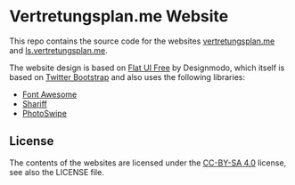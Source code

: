 Vertretungsplan.me Website
==========================

This repo contains the source code for the websites [vertretungsplan.me](https://vertretungsplan.me/) and [ls.vertretungsplan.me](https://ls.vertretungsplan.me/).

The website design is based on [Flat UI Free](http://designmodo.github.io/Flat-UI/) by Designmodo, which itself is based on [Twitter Bootstrap](http://getbootstrap.com/) and also uses the following libraries:

- [Font Awesome](http://fontawesome.io/)
- [Shariff](https://github.com/heiseonline/shariff)
- [PhotoSwipe](http://photoswipe.com/)

## License

The contents of the websites are licensed under the [CC-BY-SA 4.0](https://creativecommons.org/licenses/by-sa/4.0/) license, see also the LICENSE file.